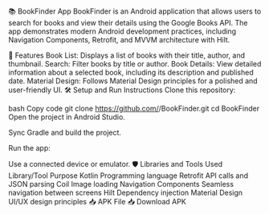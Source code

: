 📚 BookFinder App
BookFinder is an Android application that allows users to search for books and view their details using the Google Books API. The app demonstrates modern Android development practices, including Navigation Components, Retrofit, and MVVM architecture with Hilt.

🚀 Features
Book List: Displays a list of books with their title, author, and thumbnail.
Search: Filter books by title or author.
Book Details: View detailed information about a selected book, including its description and published date.
Material Design: Follows Material Design principles for a polished and user-friendly UI.
🛠️ Setup and Run Instructions
Clone this repository:

bash
Copy code
git clone https://github.com/<your-username>/BookFinder.git
cd BookFinder
Open the project in Android Studio.

Sync Gradle and build the project.


Run the app:

Use a connected device or emulator.
🛡️ Libraries and Tools Used
Library/Tool	Purpose
Kotlin	Programming language
Retrofit	API calls and JSON parsing
Coil	Image loading
Navigation Components	Seamless navigation between screens
Hilt	Dependency injection
Material Design	UI/UX design principles
📥 APK File
📥 Download APK



